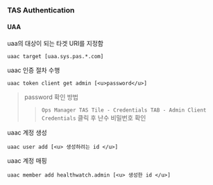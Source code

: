 
##



### TAS Authentication

#### UAA

uaa의 대상이 되는 타겟 URI를 지정함
```
uaac target [uaa.sys.pas.*.com] 
```

uaac 인증 절차 수행
```
uaac token client get admin [<u>password</u>]
```
> password 확인 방법
>>`Ops Manager TAS Tile - Credentials TAB - Admin Client Credentials` 클릭 후 난수 비밀번호 확인

uaac 계정 생성
```
uaac user add [<u> 생성하려는 id </u>] 
```
uaac 계정 매핑
```
uaac member add healthwatch.admin [<u> 생성한 id </u>] 
```
